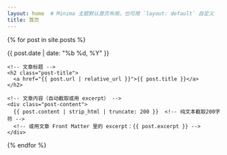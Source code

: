 ```yaml
---
layout: home  # Minima 主题默认首页布局，也可用 `layout: default` 自定义
title: 首页
---
```


<!-- 遍历 _posts 文章，按时间倒序展示 -->
{% for post in site.posts %}
  <article class="post">
    <!-- 文章日期 -->
    <time datetime="{{ post.date | date_to_xmlschema }}" class="post-date">
      {{ post.date | date: "%b %d, %Y" }}  <!-- 格式：May 20, 2016 -->
    </time>
    
    <!-- 文章标题 -->
    <h2 class="post-title">
      <a href="{{ post.url | relative_url }}">{{ post.title }}</a>
    </h2>
    
    <!-- 文章内容（自动截取或用 excerpt） -->
    <div class="post-content">
      {{ post.content | strip_html | truncate: 200 }}  <!-- 纯文本截取200字符 -->
      <!-- 或用文章 Front Matter 里的 excerpt：{{ post.excerpt }} -->
    </div>
  </article>
{% endfor %}